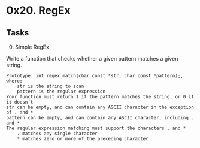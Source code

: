 # 0x20. RegEx

## Tasks
0. Simple RegEx


Write a function that checks whether a given pattern matches a given string.

    Prototype: int regex_match(char const *str, char const *pattern);, where:
        str is the string to scan
        pattern is the regular expression
    Your function must return 1 if the pattern matches the string, or 0 if it doesn’t
    str can be empty, and can contain any ASCII character in the exception of . and *
    pattern can be empty, and can contain any ASCII character, including . and *
    The regular expression matching must support the characters . and *
        . matches any single character
        * matches zero or more of the preceding character

